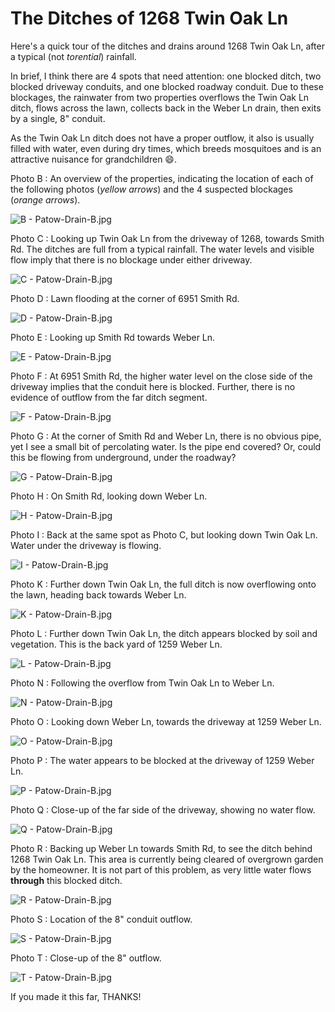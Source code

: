 # The Ditches of 1268 Twin Oak Ln

Here's a quick tour of the ditches and drains around 1268 Twin Oak Ln, after a typical (not *torential*) rainfall.

In brief, I think there are 4 spots that need attention: one blocked ditch, two blocked driveway conduits, and one blocked roadway conduit.  Due to these blockages, the rainwater from two properties overflows the Twin Oak Ln ditch, flows across the lawn, collects back in the Weber Ln drain, then exits by a single, 8" conduit.

As the Twin Oak Ln ditch does not have a proper outflow, it also is usually filled with water, even during dry times, which breeds mosquitoes and is an attractive nuisance for grandchildren 😄.

Photo B : An overview of the properties, indicating the location of each of the following photos (*yellow arrows*) and the 4 suspected blockages (*orange arrows*).

![B - Patow-Drain-B.jpg](Patow-Drain-B.jpg)

Photo C : Looking up Twin Oak Ln from the driveway of 1268, towards Smith Rd.  The ditches are full from a typical rainfall.  The water levels and visible flow imply that there is no blockage under either driveway.

![C - Patow-Drain-B.jpg](Patow-Drain-C.jpg)

Photo D : Lawn flooding at the corner of 6951 Smith Rd.

![D - Patow-Drain-B.jpg](Patow-Drain-D.jpg)

Photo E : Looking up Smith Rd towards Weber Ln.

![E - Patow-Drain-B.jpg](Patow-Drain-E.jpg)

Photo F : At 6951 Smith Rd, the higher water level on the close side of the driveway implies that the conduit here is blocked.  Further, there is no evidence of outflow from the far ditch segment.

![F - Patow-Drain-B.jpg](Patow-Drain-F.jpg)

Photo G : At the corner of Smith Rd and Weber Ln, there is no obvious pipe, yet I see a small bit of percolating water.  Is the pipe end covered?  Or, could this be flowing from underground, under the roadway?

![G - Patow-Drain-B.jpg](Patow-Drain-G.jpg)

Photo H : On Smith Rd, looking down Weber Ln.

![H - Patow-Drain-B.jpg](Patow-Drain-H.jpg)

Photo I : Back at the same spot as Photo C, but looking down Twin Oak Ln.  Water under the driveway is flowing.

![I - Patow-Drain-B.jpg](Patow-Drain-I.jpg)

Photo K : Further down Twin Oak Ln, the full ditch is now overflowing onto the lawn, heading back towards Weber Ln.

![K - Patow-Drain-B.jpg](Patow-Drain-K.jpg)

Photo L : Further down Twin Oak Ln, the ditch appears blocked by soil and vegetation.  This is the back yard of 1259 Weber Ln.

![L - Patow-Drain-B.jpg](Patow-Drain-L.jpg)

Photo N : Following the overflow from Twin Oak Ln to Weber Ln.

![N - Patow-Drain-B.jpg](Patow-Drain-N.jpg)

Photo O : Looking down Weber Ln, towards the driveway at 1259 Weber Ln.

![O - Patow-Drain-B.jpg](Patow-Drain-O.jpg)

Photo P : The water appears to be blocked at the driveway of 1259 Weber Ln.

![P - Patow-Drain-B.jpg](Patow-Drain-P.jpg)

Photo Q : Close-up of the far side of the driveway, showing no water flow.

![Q - Patow-Drain-B.jpg](Patow-Drain-Q.jpg)

Photo R : Backing up Weber Ln towards Smith Rd, to see the ditch behind 1268 Twin Oak Ln.  This area is currently being cleared of overgrown garden by the homeowner.  It is not part of this problem, as very little water flows **through** this blocked ditch.

![R - Patow-Drain-B.jpg](Patow-Drain-R.jpg)

Photo S : Location of the 8" conduit outflow.

![S - Patow-Drain-B.jpg](Patow-Drain-S.jpg)

Photo T : Close-up of the 8" outflow.

![T - Patow-Drain-B.jpg](Patow-Drain-T.jpg)

If you made it this far, THANKS!
